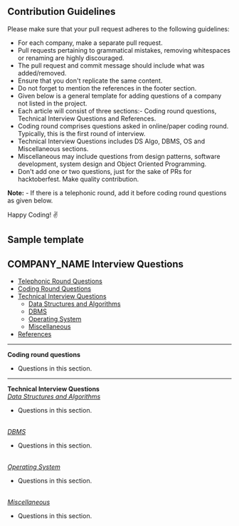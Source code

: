 ## Contribution Guidelines

Please make sure that your pull request adheres to the following guidelines:
- For each company, make a separate pull request.
- Pull requests pertaining to grammatical mistakes, removing whitespaces or renaming are highly discouraged.
- The pull request and commit message should include what was added/removed.
- Ensure that you don't replicate the same content.
- Do not forget to mention the references in the footer section.
- Given below is a general template for adding questions of a company not listed in the project.
- Each article will consist of three sections:- Coding round questions, Technical Interview Questions and References.
- Coding round comprises questions asked in online/paper coding round. Typically, this is the first round of interview.
- Technical Interview Questions includes DS Algo, DBMS, OS and Miscellaneous sections.
- Miscellaneous may include questions from design patterns, software development, system design and Object Oriented Programming.
- Don't add one or two questions, just for the sake of PRs for hacktoberfest. Make quality contribution.

**Note:** - If there is a telephonic round, add it before coding round questions as given below.


Happy Coding! :v:

## Sample template

## COMPANY_NAME Interview Questions
* [Telephonic Round Questions](#telephonic)
* [Coding Round Questions](#coding)
* [Technical Interview Questions](#tech)
   * [Data Structures and Algorithms](#dsalg)
   * [DBMS](#dbms)
   * [Operating System](#os)
   * [Miscellaneous](#misc)
* [References](#ref)
____
<b name="coding">Coding round questions</b><br/>

- Questions in this section.

----
<b name="tech">Technical Interview Questions</b>
<br/>
<i><u name="dsalg">Data Structures and Algorithms</u></i>

- Questions in this section.
<br/>
<i><u name="dbms">DBMS</u></i>

- Questions in this section.
<br/>
<i><u name="os">Operating System</u></i>

- Questions in this section.
<br/>
<i><u name="misc">Miscellaneous</u></i>

- Questions in this section.
